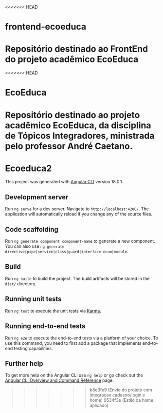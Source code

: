 <<<<<<< HEAD
# frontend-ecoeduca
Repositório destinado ao FrontEnd do projeto acadêmico EcoEduca
=======
<<<<<<< HEAD
# EcoEduca
Repositório destinado ao projeto acadêmico EcoEduca, da disciplina de Tópicos Integradores, ministrada pelo professor André Caetano.
=======
# Ecoeduca2

This project was generated with [Angular CLI](https://github.com/angular/angular-cli) version 18.0.1.

## Development server

Run `ng serve` for a dev server. Navigate to `http://localhost:4200/`. The application will automatically reload if you change any of the source files.

## Code scaffolding

Run `ng generate component component-name` to generate a new component. You can also use `ng generate directive|pipe|service|class|guard|interface|enum|module`.

## Build

Run `ng build` to build the project. The build artifacts will be stored in the `dist/` directory.

## Running unit tests

Run `ng test` to execute the unit tests via [Karma](https://karma-runner.github.io).

## Running end-to-end tests

Run `ng e2e` to execute the end-to-end tests via a platform of your choice. To use this command, you need to first add a package that implements end-to-end testing capabilities.

## Further help

To get more help on the Angular CLI use `ng help` or go check out the [Angular CLI Overview and Command Reference](https://angular.dev/tools/cli) page.
>>>>>>> b8e3fe9 (Envio do projeto com integraçao cadastro/login e home)
>>>>>>> 9534f3e (Estilo da home aplicado)
